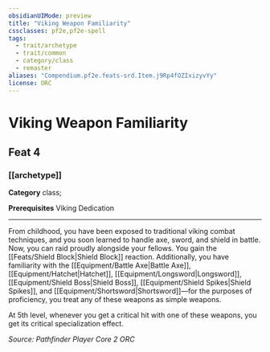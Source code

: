 ```yaml
---
obsidianUIMode: preview
title: "Viking Weapon Familiarity"
cssclasses: pf2e,pf2e-spell
tags:
  - trait/archetype
  - trait/common
  - category/class
  - remaster
aliases: "Compendium.pf2e.feats-srd.Item.j9Rp4fOZIxizyvYy"
license: ORC
---
```

# Viking Weapon Familiarity
## Feat 4
### [[archetype]]

**Category** class; 



**Prerequisites** Viking Dedication
* * *
From childhood, you have been exposed to traditional viking combat techniques, and you soon learned to handle axe, sword, and shield in battle. Now, you can raid proudly alongside your fellows. You gain the [[Feats/Shield Block|Shield Block]] reaction. Additionally, you have familiarity with the [[Equipment/Battle Axe|Battle Axe]], [[Equipment/Hatchet|Hatchet]], [[Equipment/Longsword|Longsword]], [[Equipment/Shield Boss|Shield Boss]], [[Equipment/Shield Spikes|Shield Spikes]], and [[Equipment/Shortsword|Shortsword]]—for the purposes of proficiency, you treat any of these weapons as simple weapons.

At 5th level, whenever you get a critical hit with one of these weapons, you get its critical specialization effect.

*Source: Pathfinder Player Core 2*
*ORC*